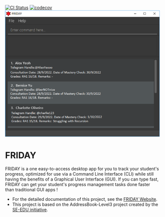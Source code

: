 [![CI Status](https://github.com/AY2223S1-CS2103T-W15-4/tp/workflows/Java%20CI/badge.svg)](https://github.com/AY2223S1-CS2103T-W15-4/tp/actions)
[![codecov](https://codecov.io/gh/nus-cs2103-AY2223S1/tp/branch/master/graph/badge.svg?token=A2FU6P932B)](https://codecov.io/gh/nus-cs2103-AY2223S1/tp)
![Ui](docs/images/Ui.png)

# FRIDAY
FRIDAY is a one easy-to-access desktop app for you to track your student's progress, optimized for use via a 
Command Line Interface (CLI) while still having the benefits of a Graphical User Interface (GUI). If you can type fast,
FRIDAY can get your student's progress management tasks done faster than traditional GUI apps !

* For the detailed documentation of this project, see the [FRIDAY Website](https://github.com/AY2223S1-CS2103T-W15-4/tp).
* This project is based on the AddressBook-Level3 project created by the [SE-EDU initiative](https://se-education.org).
